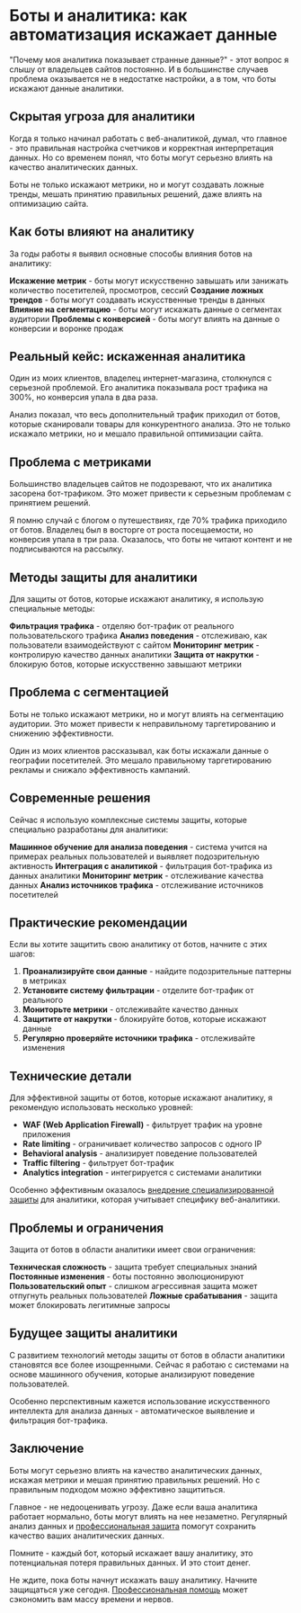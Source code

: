 # Боты и аналитика: как автоматизация искажает данные

"Почему моя аналитика показывает странные данные?" - этот вопрос я слышу от владельцев сайтов постоянно. И в большинстве случаев проблема оказывается не в недостатке настройки, а в том, что боты искажают данные аналитики.

## Скрытая угроза для аналитики

Когда я только начинал работать с веб-аналитикой, думал, что главное - это правильная настройка счетчиков и корректная интерпретация данных. Но со временем понял, что боты могут серьезно влиять на качество аналитических данных.

Боты не только искажают метрики, но и могут создавать ложные тренды, мешать принятию правильных решений, даже влиять на оптимизацию сайта.

## Как боты влияют на аналитику

За годы работы я выявил основные способы влияния ботов на аналитику:

**Искажение метрик** - боты могут искусственно завышать или занижать количество посетителей, просмотров, сессий
**Создание ложных трендов** - боты могут создавать искусственные тренды в данных
**Влияние на сегментацию** - боты могут искажать данные о сегментах аудитории
**Проблемы с конверсией** - боты могут влиять на данные о конверсии и воронке продаж

## Реальный кейс: искаженная аналитика

Один из моих клиентов, владелец интернет-магазина, столкнулся с серьезной проблемой. Его аналитика показывала рост трафика на 300%, но конверсия упала в два раза.

Анализ показал, что весь дополнительный трафик приходил от ботов, которые сканировали товары для конкурентного анализа. Это не только искажало метрики, но и мешало правильной оптимизации сайта.

## Проблема с метриками

Большинство владельцев сайтов не подозревают, что их аналитика засорена бот-трафиком. Это может привести к серьезным проблемам с принятием решений.

Я помню случай с блогом о путешествиях, где 70% трафика приходило от ботов. Владелец был в восторге от роста посещаемости, но конверсия упала в три раза. Оказалось, что боты не читают контент и не подписываются на рассылку.

## Методы защиты для аналитики

Для защиты от ботов, которые искажают аналитику, я использую специальные методы:

**Фильтрация трафика** - отделяю бот-трафик от реального пользовательского трафика
**Анализ поведения** - отслеживаю, как пользователи взаимодействуют с сайтом
**Мониторинг метрик** - контролирую качество данных аналитики
**Защита от накрутки** - блокирую ботов, которые искусственно завышают метрики

## Проблема с сегментацией

Боты не только искажают метрики, но и могут влиять на сегментацию аудитории. Это может привести к неправильному таргетированию и снижению эффективности.

Один из моих клиентов рассказывал, как боты искажали данные о географии посетителей. Это мешало правильному таргетированию рекламы и снижало эффективность кампаний.

## Современные решения

Сейчас я использую комплексные системы защиты, которые специально разработаны для аналитики:

**Машинное обучение для анализа поведения** - система учится на примерах реальных пользователей и выявляет подозрительную активность
**Интеграция с аналитикой** - фильтрация бот-трафика из данных аналитики
**Мониторинг метрик** - отслеживание качества данных
**Анализ источников трафика** - отслеживание источников посетителей

## Практические рекомендации

Если вы хотите защитить свою аналитику от ботов, начните с этих шагов:

1. **Проанализируйте свои данные** - найдите подозрительные паттерны в метриках
2. **Установите систему фильтрации** - отделите бот-трафик от реального
3. **Мониторьте метрики** - отслеживайте качество данных
4. **Защитите от накрутки** - блокируйте ботов, которые искажают данные
5. **Регулярно проверяйте источники трафика** - отслеживайте изменения

## Технические детали

Для эффективной защиты от ботов, которые искажают аналитику, я рекомендую использовать несколько уровней:

- **WAF (Web Application Firewall)** - фильтрует трафик на уровне приложения
- **Rate limiting** - ограничивает количество запросов с одного IP
- **Behavioral analysis** - анализирует поведение пользователей
- **Traffic filtering** - фильтрует бот-трафик
- **Analytics integration** - интегрируется с системами аналитики

Особенно эффективным оказалось [внедрение специализированной защиты](https://progaem.com/ustanovka-antibota-usluga-po-zashhite-ot-botов-vashih-sajtов-na-различных-cms-системах.html) для аналитики, которая учитывает специфику веб-аналитики.

## Проблемы и ограничения

Защита от ботов в области аналитики имеет свои ограничения:

**Техническая сложность** - защита требует специальных знаний
**Постоянные изменения** - боты постоянно эволюционируют
**Пользовательский опыт** - слишком агрессивная защита может отпугнуть реальных пользователей
**Ложные срабатывания** - защита может блокировать легитимные запросы

## Будущее защиты аналитики

С развитием технологий методы защиты от ботов в области аналитики становятся все более изощренными. Сейчас я работаю с системами на основе машинного обучения, которые анализируют поведение пользователей.

Особенно перспективным кажется использование искусственного интеллекта для анализа данных - автоматическое выявление и фильтрация бот-трафика.

## Заключение

Боты могут серьезно влиять на качество аналитических данных, искажая метрики и мешая принятию правильных решений. Но с правильным подходом можно эффективно защититься.

Главное - не недооценивать угрозу. Даже если ваша аналитика работает нормально, боты могут влиять на нее незаметно. Регулярный анализ данных и [профессиональная защита](https://progaem.com/ustanovka-antibota-usluga-po-zashhite-ot-botов-vashih-sajtов-na-различных-cms-системах.html) помогут сохранить качество ваших аналитических данных.

Помните - каждый бот, который искажает вашу аналитику, это потенциальная потеря правильных данных. И это стоит денег.

Не ждите, пока боты начнут искажать вашу аналитику. Начните защищаться уже сегодня. [Профессиональная помощь](https://progaem.com/ustanovka-antibota-usluga-po-zashhite-ot-botов-vashih-sajtов-na-различных-cms-системах.html) может сэкономить вам массу времени и нервов.





